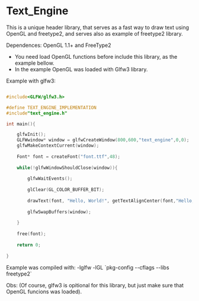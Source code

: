 # Text_Engine

This is a unique header library, that serves as a fast way to draw text using OpenGL and freetype2, and serves also as example of freetype2 library. </br>

Dependences: OpenGL 1.1+ and FreeType2
  
  - You need load OpenGL functions before include this library, as the example bellow. </br>
  - In the example OpenGL was loaded with Glfw3 library. </br>


Example with glfw3:
```C

#include<GLFW/glfw3.h>

#define TEXT_ENGINE_IMPLEMENTATION
#include"text_engine.h"

int main(){

	glfwInit();
	GLFWwindow* window = glfwCreateWindow(800,600,"text_engine",0,0);
	glfwMakeContextCurrent(window);
	
	Font* font = createFont("font.ttf",48);
	
	while(!glfwWindowShouldClose(window)){
	
		glfwWaitEvents();
		
		glClear(GL_COLOR_BUFFER_BIT);
		
		drawText(font, "Hello, World!", getTextAlignCenter(font,"Hello, World!",400), 600/2-getFontHeight(font));
    
		glfwSwapBuffers(window);
		
	}
	
	free(font);
	
	return 0;
	
}

```
Example was compiled with: -lglfw -lGL \`pkg-config --cflags --libs freetype2\` </br>

Obs: (Of course, glfw3 is opitional for this library, but just make sure that OpenGL funcions was loaded). </br>
